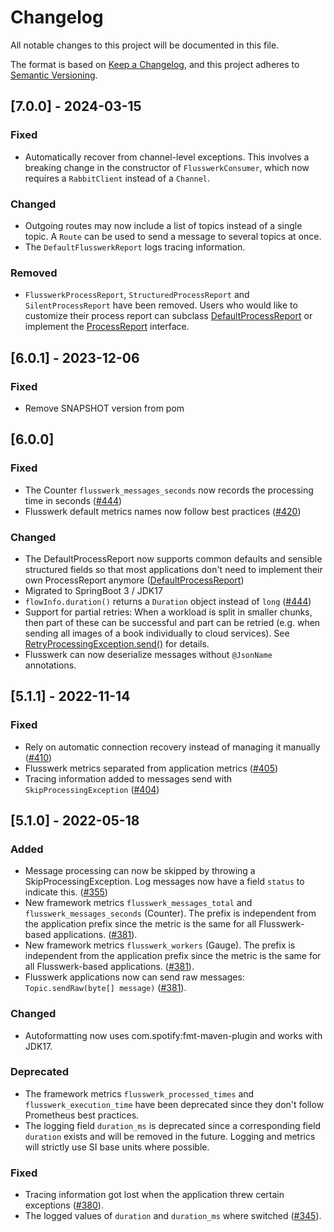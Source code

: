 # Changelog
All notable changes to this project will be documented in this file.

The format is based on [Keep a Changelog](https://keepachangelog.com/en/1.0.0/),
and this project adheres to [Semantic Versioning](https://semver.org/spec/v2.0.0.html).

## [7.0.0] - 2024-03-15

### Fixed
- Automatically recover from channel-level exceptions. This involves a breaking change in the constructor of `FlusswerkConsumer`, which now requires a `RabbitClient` instead of a `Channel`.

### Changed
- Outgoing routes may now include a list of topics instead of a single topic. A `Route` can be used to send a message to several topics at once.
- The `DefaultFlusswerkReport` logs tracing information.

### Removed
- `FlusswerkProcessReport`, `StructuredProcessReport` and `SilentProcessReport` have been removed. Users who would like to customize their process report can subclass [DefaultProcessReport](framework/src/main/java/com/github/dbmdz/flusswerk/framework/reporting/DefaultProcessReport.java)
or implement the [ProcessReport](framework/src/main/java/com/github/dbmdz/flusswerk/framework/reporting/ProcessReport.java) interface.

## [6.0.1] - 2023-12-06

### Fixed
- Remove SNAPSHOT version from pom

## [6.0.0]

### Fixed

- The Counter `flusswerk_messages_seconds` now records the processing time in seconds ([#444](https://github.com/dbmdz/flusswerk/pull/444))
- Flusswerk default metrics names now follow best practices ([#420](https://github.com/dbmdz/flusswerk/pull/420))

### Changed

- The DefaultProcessReport now supports common defaults and sensible structured fields so that most applications don't need to implement their own ProcessReport anymore ([DefaultProcessReport](https://github.com/dbmdz/flusswerk/blob/main/framework/src/main/java/com/github/dbmdz/flusswerk/framework/reporting/DefaultProcessReport.java))
- Migrated to SpringBoot 3 / JDK17
- `flowInfo.duration()` returns a `Duration` object instead of `long` ([#444](https://github.com/dbmdz/flusswerk/pull/444))
- Support for partial retries: When a workload is split in smaller chunks, then part of these can be successful and part can be retried (e.g. when sending all images of a book individually to cloud services). See [RetryProcessingException.send()](https://github.com/dbmdz/flusswerk/blob/main/framework/src/main/java/com/github/dbmdz/flusswerk/framework/exceptions/RetryProcessingException.java#L61-L69) for details. 
- Flusswerk can now deserialize messages without `@JsonName` annotations.

## [5.1.1] - 2022-11-14
### Fixed

- Rely on automatic connection recovery instead of managing it manually ([#410](https://github.com/dbmdz/flusswerk/pull/410))
- Flusswerk metrics separated from application metrics ([#405](https://github.com/dbmdz/flusswerk/pull/405))
- Tracing information added to messages send with `SkipProcessingException` ([#404](https://github.com/dbmdz/flusswerk/pull/404))

## [5.1.0] - 2022-05-18
### Added

- Message processing can now be skipped by throwing a SkipProcessingException. Log messages now have a field `status` to indicate this. ([#355](https://github.com/dbmdz/flusswerk/pull/355))
- New framework metrics `flusswerk_messages_total` and `flusswerk_messages_seconds` (Counter). The prefix is independent from the application prefix since the metric is the same for all Flusswerk-based applications. ([#381](https://github.com/dbmdz/flusswerk/pull/381)).
- New framework metrics `flusswerk_workers` (Gauge). The prefix is independent from the application prefix since the metric is the same for all Flusswerk-based applications. ([#381](https://github.com/dbmdz/flusswerk/pull/381)).
- Flusswerk applications now can send raw messages: `Topic.sendRaw(byte[] message)` ([#381](https://github.com/dbmdz/flusswerk/pull/381)).

### Changed

- Autoformatting now uses com.spotify:fmt-maven-plugin and works with JDK17.

### Deprecated

- The framework metrics `flusswerk_processed_times` and `flusswerk_execution_time` have been deprecated since they don't follow Prometheus best practices.
- The logging field `duration_ms` is deprecated since a corresponding field `duration` exists and will be removed in the future. Logging and metrics will strictly use SI base units where possible.

### Fixed

- Tracing information got lost when the application threw certain exceptions ([#380](https://github.com/dbmdz/flusswerk/pull/380)).
- The logged values of `duration` and `duration_ms` where switched ([#345](https://github.com/dbmdz/flusswerk/pull/345)).
